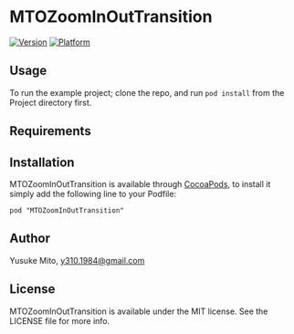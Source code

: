# MTOZoomInOutTransition

[![Version](http://cocoapod-badges.herokuapp.com/v/MTOZoomInOutTransition/badge.png)](http://cocoadocs.org/docsets/MTOZoomInOutTransition)
[![Platform](http://cocoapod-badges.herokuapp.com/p/MTOZoomInOutTransition/badge.png)](http://cocoadocs.org/docsets/MTOZoomInOutTransition)

## Usage

To run the example project; clone the repo, and run `pod install` from the Project directory first.

## Requirements

## Installation

MTOZoomInOutTransition is available through [CocoaPods](http://cocoapods.org), to install
it simply add the following line to your Podfile:

    pod "MTOZoomInOutTransition"

## Author

Yusuke Mito, y310.1984@gmail.com

## License

MTOZoomInOutTransition is available under the MIT license. See the LICENSE file for more info.

